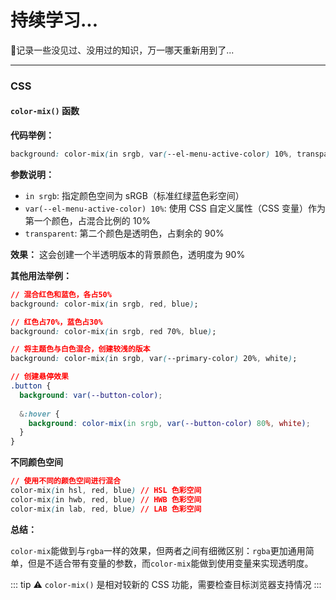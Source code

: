# 持续学习...
<BlogHead tags="学习📚"/>
📝记录一些没见过、没用过的知识，万一哪天重新用到了...

---

### **CSS**

#### `color-mix()` 函数

**代码举例：**

~~~css
background: color-mix(in srgb, var(--el-menu-active-color) 10%, transparent)
~~~

**参数说明：**

- `in srgb`: 指定颜色空间为 sRGB（标准红绿蓝色彩空间）
- `var(--el-menu-active-color) 10%`: 使用 CSS 自定义属性（CSS 变量）作为第一个颜色，占混合比例的 10%
- `transparent`: 第二个颜色是透明色，占剩余的 90%

**效果：** 这会创建一个半透明版本的背景颜色，透明度为 90%

**其他用法举例：**

~~~css
// 混合红色和蓝色，各占50%
background: color-mix(in srgb, red, blue);

// 红色占70%，蓝色占30%
background: color-mix(in srgb, red 70%, blue);

// 将主题色与白色混合，创建较浅的版本
background: color-mix(in srgb, var(--primary-color) 20%, white);

// 创建悬停效果
.button {
  background: var(--button-color);
  
  &:hover {
    background: color-mix(in srgb, var(--button-color) 80%, white);
  }
}
~~~

**不同颜色空间**

~~~css
// 使用不同的颜色空间进行混合
color-mix(in hsl, red, blue) // HSL 色彩空间
color-mix(in hwb, red, blue) // HWB 色彩空间  
color-mix(in lab, red, blue) // LAB 色彩空间
~~~

**总结：**

`color-mix`能做到与`rgba`一样的效果，但两者之间有细微区别：`rgba`更加通用简单，但是不适合带有变量的参数，而`color-mix`能做到使用变量来实现透明度。

::: tip
⚠️ `color-mix()` 是相对较新的 CSS 功能，需要检查目标浏览器支持情况
:::

<br />